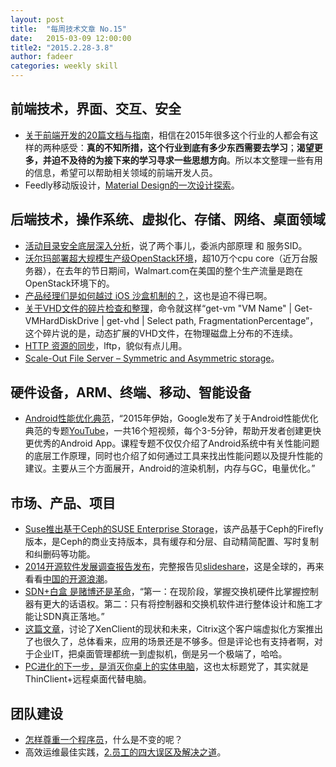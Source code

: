 ```yaml
---
layout: post
title:  "每周技术文章 No.15"
date:   2015-03-09 12:00:00
title2: "2015.2.28-3.8"
author: fadeer
categories: weekly skill
---
```

前端技术，界面、交互、安全
----

* [关于前端开发的20篇文档与指南](http://www.cnblogs.com/rubylouvre/p/4307984.html)，相信在2015年很多这个行业的人都会有这样的两种感受：**真的不知所措，这个行业到底有多少东西需要去学习**；**渴望更多，并迫不及待的为接下来的学习寻求一些思想方向**。所以本文整理一些有用的信息，希望可以帮助相关领域的前端开发人员。
* Feedly移动版设计，[Material Design的一次设计探索](http://www.aliued.cn/2015/03/04/material-design的一次设计探索.html)。

后端技术，操作系统、虚拟化、存储、网络、桌面领域
----

* [活动目录安全底层深入分析](http://mp.weixin.qq.com/s?__biz=MzA3NTM1MzE4Nw==&mid=203017994&idx=1&sn=916c5c78774647e31f079563f62eeb69#rd)，说了两个事儿，委派内部原理 和 服务SID。
* [沃尔玛部署超大规模生产级OpenStack环境](http://www.openstack.cn/p3220.html)，超10万个cpu core（近万台服务器），在去年的节日期间，Walmart.com在美国的整个生产流量是跑在OpenStack环境下的。
* [产品经理们是如何越过 iOS 沙盒机制的？](http://www.leiphone.com/news/201503/ta8xRgnFPN2b0sj4.html)，这也是迫不得已啊。
* [关于VHD文件的碎片检查和整理](http://blogs.msdn.com/b/virtual_pc_guy/archive/2015/03/04/checking-and-correcting-virtual-hard-disk-fragmentation.aspx)，命令就这样“get-vm "VM Name" | Get-VMHardDiskDrive | get-vhd | Select path, FragmentationPercentage”，这个碎片说的是，动态扩展的VHD文件，在物理磁盘上分布的不连续。
* [HTTP 资源的同步](http://jaseywang.me/2015/03/07/http-资源的同步/)，lftp，貌似有点儿用。
* [Scale-Out File Server – Symmetric and Asymmetric storage](http://www.hyper-v.nu/archives/dvanderpeijl/2015/03/scale-out-file-server-symmetric-and-asymmetric-storage/#utm_source=feed&utm_medium=feed&utm_campaign=feed)。

硬件设备，ARM、终端、移动、智能设备
----

* [Android性能优化典范](http://www.techug.com/android-performance-patterns)，“2015年伊始，Google发布了关于Android性能优化典范的专题[YouTube](https://www.youtube.com/playlist?list=PLWz5rJ2EKKc9CBxr3BVjPTPoDPLdPIFCE)，一共16个短视频，每个3-5分钟，帮助开发者创建更快更优秀的Android App。课程专题不仅仅介绍了Android系统中有关性能问题的底层工作原理，同时也介绍了如何通过工具来找出性能问题以及提升性能的建议。主要从三个方面展开，Android的渲染机制，内存与GC，电量优化。”

市场、产品、项目
----

* [Suse推出基于Ceph的SUSE Enterprise Storage](http://www.infoq.com/cn/news/2015/03/suse-ceph-enterprise-storage)，该产品基于Ceph的Firefly版本，是Ceph的商业支持版本，具有缓存和分层、自动精简配置、写时复制和纠删码等功能。
* [2014开源软件发展调查报告发布](http://www.infoq.com/cn/news/2015/02/2014-open-source-report)，完整报告见[slideshare](http://www.slideshare.net/blackducksoftware/2014-future-of-open-source-survey-results)，这是全球的，再来看看[中国的开源浪潮](http://www.infoq.com/cn/news/2015/02/china-open-source)。
* [SDN+白盒 是赌博还是革命](http://net.zdnet.com.cn/network_security_zone/2015/0228/3047068.shtml)，“第一：在现阶段，掌握交换机硬件比掌握控制器有更大的话语权。第二：只有将控制器和交换机软件进行整体设计和施工才能让SDN真正落地。”
* [这篇文章](http://www.brianmadden.com/blogs/gabeknuth/archive/2015/03/06/is-xenclient-next-on-the-chopping-block-for-citrix.aspx)，讨论了XenClient的现状和未来，Citrix这个客户端虚拟化方案推出了也很久了，总体看来，应用的场景还是不够多。但是评论也有支持者啊，对于企业IT，把桌面管理都统一到虚拟机，倒是另一个极端了，哈哈。
* [PC进化的下一步，是消灭你桌上的实体电脑](http://www.36kr.com/p/220239.html)，这也太标题党了，其实就是ThinClient+远程桌面代替电脑。

团队建设
----

* [怎样尊重一个程序员](http://www.jianshu.com/p/b588d62daaa0)，什么是不变的呢？
* 高效运维最佳实践，[2.员工的四大误区及解决之道](http://www.infoq.com/cn/articles/effective-ops-part-02?utm_campaign=infoq_content&utm_source=infoq&utm_medium=feed&utm_term=global)。

